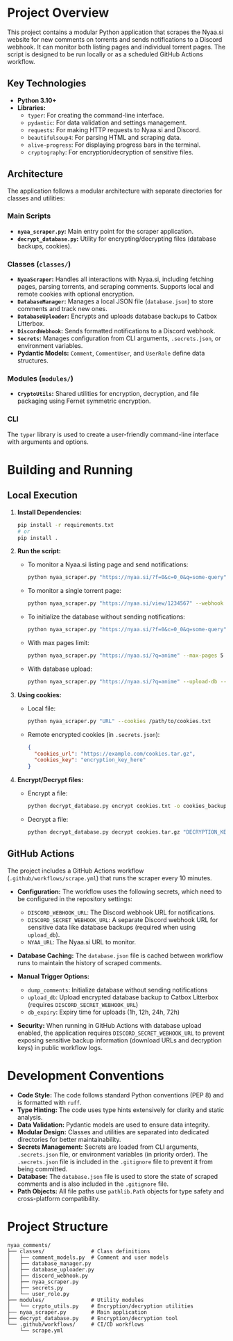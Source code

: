 # Project Overview

This project contains a modular Python application that scrapes the Nyaa.si website for new comments on torrents and sends notifications to a Discord webhook. It can monitor both listing pages and individual torrent pages. The script is designed to be run locally or as a scheduled GitHub Actions workflow.

## Key Technologies

*   **Python 3.10+**
*   **Libraries:**
    *   `typer`: For creating the command-line interface.
    *   `pydantic`: For data validation and settings management.
    *   `requests`: For making HTTP requests to Nyaa.si and Discord.
    *   `beautifulsoup4`: For parsing HTML and scraping data.
    *   `alive-progress`: For displaying progress bars in the terminal.
    *   `cryptography`: For encryption/decryption of sensitive files.

## Architecture

The application follows a modular architecture with separate directories for classes and utilities:

### Main Scripts
*   **`nyaa_scraper.py`:** Main entry point for the scraper application.
*   **`decrypt_database.py`:** Utility for encrypting/decrypting files (database backups, cookies).

### Classes (`classes/`)
*   **`NyaaScraper`:** Handles all interactions with Nyaa.si, including fetching pages, parsing torrents, and scraping comments. Supports local and remote cookies with optional encryption.
*   **`DatabaseManager`:** Manages a local JSON file (`database.json`) to store comments and track new ones.
*   **`DatabaseUploader`:** Encrypts and uploads database backups to Catbox Litterbox.
*   **`DiscordWebhook`:** Sends formatted notifications to a Discord webhook.
*   **`Secrets`:** Manages configuration from CLI arguments, `.secrets.json`, or environment variables.
*   **Pydantic Models:** `Comment`, `CommentUser`, and `UserRole` define data structures.

### Modules (`modules/`)
*   **`CryptoUtils`:** Shared utilities for encryption, decryption, and file packaging using Fernet symmetric encryption.

### CLI
The `typer` library is used to create a user-friendly command-line interface with arguments and options.

# Building and Running

## Local Execution

1.  **Install Dependencies:**
    ```bash
    pip install -r requirements.txt
    # or
    pip install .
    ```

2.  **Run the script:**

    *   To monitor a Nyaa.si listing page and send notifications:
        ```bash
        python nyaa_scraper.py "https://nyaa.si/?f=0&c=0_0&q=some-query" --webhook "YOUR_DISCORD_WEBHOOK_URL"
        ```

    *   To monitor a single torrent page:
        ```bash
        python nyaa_scraper.py "https://nyaa.si/view/1234567" --webhook "YOUR_DISCORD_WEBHOOK_URL"
        ```

    *   To initialize the database without sending notifications:
        ```bash
        python nyaa_scraper.py "https://nyaa.si/?f=0&c=0_0&q=some-query" --dump-comments
        ```

    *   With max pages limit:
        ```bash
        python nyaa_scraper.py "https://nyaa.si/?q=anime" --max-pages 5
        ```

    *   With database upload:
        ```bash
        python nyaa_scraper.py "https://nyaa.si/?q=anime" --upload-db --db-expiry 24h
        ```

3.  **Using cookies:**

    *   Local file:
        ```bash
        python nyaa_scraper.py "URL" --cookies /path/to/cookies.txt
        ```

    *   Remote encrypted cookies (in `.secrets.json`):
        ```json
        {
          "cookies_url": "https://example.com/cookies.tar.gz",
          "cookies_key": "encryption_key_here"
        }
        ```

4.  **Encrypt/Decrypt files:**

    *   Encrypt a file:
        ```bash
        python decrypt_database.py encrypt cookies.txt -o cookies_backup
        ```

    *   Decrypt a file:
        ```bash
        python decrypt_database.py decrypt cookies.tar.gz "DECRYPTION_KEY" -o cookies.txt
        ```

## GitHub Actions

The project includes a GitHub Actions workflow (`.github/workflows/scrape.yml`) that runs the scraper every 10 minutes.

*   **Configuration:** The workflow uses the following secrets, which need to be configured in the repository settings:
    *   `DISCORD_WEBHOOK_URL`: The Discord webhook URL for notifications.
    *   `DISCORD_SECRET_WEBHOOK_URL`: A separate Discord webhook URL for sensitive data like database backups (required when using `upload_db`).
    *   `NYAA_URL`: The Nyaa.si URL to monitor.

*   **Database Caching:** The `database.json` file is cached between workflow runs to maintain the history of scraped comments.

*   **Manual Trigger Options:**
    *   `dump_comments`: Initialize database without sending notifications
    *   `upload_db`: Upload encrypted database backup to Catbox Litterbox (requires `DISCORD_SECRET_WEBHOOK_URL`)
    *   `db_expiry`: Expiry time for uploads (1h, 12h, 24h, 72h)

*   **Security:** When running in GitHub Actions with database upload enabled, the application requires `DISCORD_SECRET_WEBHOOK_URL` to prevent exposing sensitive backup information (download URLs and decryption keys) in public workflow logs.

# Development Conventions

*   **Code Style:** The code follows standard Python conventions (PEP 8) and is formatted with `ruff`.
*   **Type Hinting:** The code uses type hints extensively for clarity and static analysis.
*   **Data Validation:** Pydantic models are used to ensure data integrity.
*   **Modular Design:** Classes and utilities are separated into dedicated directories for better maintainability.
*   **Secrets Management:** Secrets are loaded from CLI arguments, `.secrets.json` file, or environment variables (in priority order). The `.secrets.json` file is included in the `.gitignore` file to prevent it from being committed.
*   **Database:** The `database.json` file is used to store the state of scraped comments and is also included in the `.gitignore` file.
*   **Path Objects:** All file paths use `pathlib.Path` objects for type safety and cross-platform compatibility.

# Project Structure

```
nyaa_comments/
├── classes/               # Class definitions
│   ├── comment_models.py  # Comment and user models
│   ├── database_manager.py
│   ├── database_uploader.py
│   ├── discord_webhook.py
│   ├── nyaa_scraper.py
│   ├── secrets.py
│   └── user_role.py
├── modules/               # Utility modules
│   └── crypto_utils.py    # Encryption/decryption utilities
├── nyaa_scraper.py        # Main application
├── decrypt_database.py    # Encryption/decryption tool
└── .github/workflows/     # CI/CD workflows
    └── scrape.yml
```
